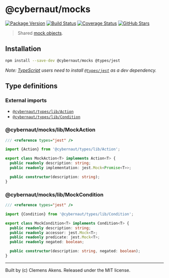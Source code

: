 # @cybernaut/mocks

[![Package Version][badge-npm-image]][badge-npm-link]
[![Build Status][badge-travis-image]][badge-travis-link]
[![Coverage Status][badge-coveralls-image]][badge-coveralls-link]
[![GitHub Stars][badge-github-image]][badge-github-link]

> Shared [mock objects][external-mock-object].

## Installation

```sh
npm install --save-dev @cybernaut/mocks @types/jest
```

*Note: [TypeScript][external-typescript] users need to install [`@types/jest`][external-types-jest] as a dev dependency.*

## Type definitions

### External imports

- [`@cybernaut/types/lib/Action`][type-definition-action]
- [`@cybernaut/types/lib/Condition`][type-definition-condition]

### @cybernaut/mocks/lib/MockAction

```ts
/// <reference types="jest" />

import {Action} from '@cybernaut/types/lib/Action';

export class MockAction<T> implements Action<T> {
  public readonly description: string;
  public readonly implementation: jest.Mock<Promise<T>>;

  public constructor(description: string);
}
```

### @cybernaut/mocks/lib/MockCondition

```ts
/// <reference types="jest" />

import {Condition} from '@cybernaut/types/lib/Condition';

export class MockCondition<T> implements Condition<T> {
  public readonly description: string;
  public readonly accessor: jest.Mock<T>;
  public readonly predicate: jest.Mock<T>;
  public readonly negated: boolean;

  public constructor(description: string, negated: boolean);
}
```

---
Built by (c) Clemens Akens. Released under the MIT license.

[badge-npm-image]: https://img.shields.io/npm/v/@cybernaut/mocks.svg
[badge-npm-link]: https://www.npmjs.com/package/@cybernaut/mocks
[badge-travis-image]: https://travis-ci.org/clebert/cybernaut.svg?branch=master
[badge-travis-link]: https://travis-ci.org/clebert/cybernaut
[badge-coveralls-image]: https://coveralls.io/repos/github/clebert/cybernaut/badge.svg?branch=master
[badge-coveralls-link]: https://coveralls.io/github/clebert/cybernaut?branch=master
[badge-github-image]: https://img.shields.io/github/stars/clebert/cybernaut.svg?style=social&label=GitHub&style=plastic
[badge-github-link]: https://github.com/clebert/cybernaut

[external-mock-object]: https://en.wikipedia.org/wiki/Mock_object
[external-typescript]: http://www.typescriptlang.org/
[external-types-jest]: https://www.npmjs.com/package/@types/jest

[type-definition-action]: https://github.com/clebert/cybernaut/tree/master/@cybernaut/types#cybernauttypeslibaction
[type-definition-condition]: https://github.com/clebert/cybernaut/tree/master/@cybernaut/types#cybernauttypeslibcondition
